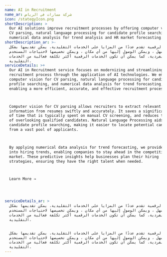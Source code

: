 ```yaml
---
name: AI in Recruitment
name_ar: شركة مسارات في الرياض
icon: /stategyIcon.png
shortDescription: >
  Our AI solutions improve recruitment processes by offering computer vision for
  CV parsing, natural language processing for candidate profile searching, and
  numerical data analysis for trend analysis and HR market forecasting.
shortDescription_ar: >-
  الخدمات الرقمية تقدم عددًا من المزايا على الخدمات التقليدية. يمكن تقديمها بشكل
  أسرع وأسهل ، ويمكن الوصول إليها من أي مكان ، ويمكن تخصيصها لاحتياجات المستخدم
  الفردية. كما يمكن أن تكون الخدمات الرقمية أكثر تكلفة فعالية من الخدمات
  التقليدية.
serviceDetails: >+
  Our AI in Recruitment service focuses on modernizing and streamlining the
  recruitment process through the application of AI technologies. We employ
  computer vision for CV parsing, natural language processing for candidate
  profile searching, and numerical data analysis for trend forecasting, thereby
  enabling a more efficient, accurate, and effective recruitment process.



  Computer vision for CV parsing allows recruiters to extract relevant
  information from resumes swiftly and accurately. It saves a significant amount
  of time that is typically spent on manual CV screening, and reduces the risk
  of overlooking qualified candidates. Natural Language Processing aids in
  candidate profile searching, making it easier to locate potential candidates
  from a vast pool of applicants.



  By applying numerical data analysis for trend forecasting, we provide insights
  into hiring trends, enabling companies to stay ahead in the competitive
  market. These predictive insights help businesses plan their hiring
  strategies, ensuring they have the right talent when needed.



  Learn More →




serviceDetails_ar: >
  الخدمات الرقمية تقدم عددًا من المزايا على الخدمات التقليدية. يمكن تقديمها بشكل
  أسرع وأسهل ، ويمكن الوصول إليها من أي مكان ، ويمكن تخصيصها لاحتياجات المستخدم
  الفردية. كما يمكن أن تكون الخدمات الرقمية أكثر تكلفة فعالية من الخدمات
  التقليدية.


  الخدمات الرقمية تقدم عددًا من المزايا على الخدمات التقليدية. يمكن تقديمها بشكل
  أسرع وأسهل ، ويمكن الوصول إليها من أي مكان ، ويمكن تخصيصها لاحتياجات المستخدم
  الفردية. كما يمكن أن تكون الخدمات الرقمية أكثر تكلفة فعالية من الخدمات
  التقليدية.
---
```


